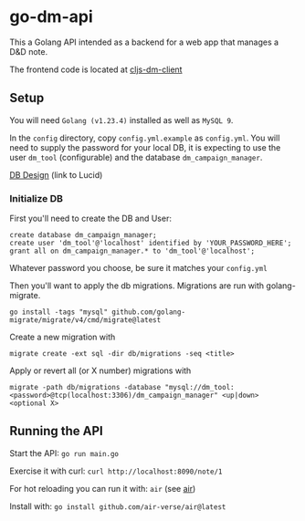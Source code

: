 # go-dm-api

This a Golang API intended as a backend for a web app that manages a D&D note. 

The frontend code is located at [cljs-dm-client](https://github.com/foilofbob/cljs-dm-client)

## Setup
You will need `Golang (v1.23.4)` installed as well as `MySQL 9`.

In the `config` directory, copy `config.yml.example` as `config.yml`. 
You will need to supply the password for your local DB, it is expecting to use the user `dm_tool` (configurable) 
and the database `dm_campaign_manager`.

[DB Design](https://lucid.app/lucidchart/5ebc88df-03e9-4eed-84a1-30d29e689dc4/edit?page=0_0&invitationId=inv_aa194cb4-066d-442d-93d0-a7ae430b0870#) (link to Lucid)

### Initialize DB
First you'll need to create the DB and User:
```
create database dm_campaign_manager;
create user 'dm_tool'@'localhost' identified by 'YOUR_PASSWORD_HERE';
grant all on dm_campaign_manager.* to 'dm_tool'@'localhost';
```
Whatever password you choose, be sure it matches your `config.yml`

Then you'll want to apply the db migrations. Migrations are run with golang-migrate.
```
go install -tags "mysql" github.com/golang-migrate/migrate/v4/cmd/migrate@latest
```

Create a new migration with
```
migrate create -ext sql -dir db/migrations -seq <title>
```

Apply or revert all (or X number) migrations with
```
migrate -path db/migrations -database "mysql://dm_tool:<password>@tcp(localhost:3306)/dm_campaign_manager" <up|down> <optional X>
```

## Running the API

Start the API: `go run main.go`

Exercise it with curl: `curl http://localhost:8090/note/1`

For hot reloading you can run it with: `air` (see [air](https://github.com/air-verse/air))

Install with: `go install github.com/air-verse/air@latest`
